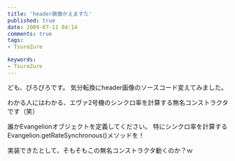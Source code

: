 ```yaml
---
title: 'header画像かえますた'
published: true
date: 2009-07-11 04:14
comments: true
tags:
- TsureZure

keywords:
- TsureZure
---
```

ども、ぴろぴろです。
気分転換にheader画像のソースコード変えてみました。

わかる人にはわかる、エヴァ2号機のシンクロ率を計算する無名コンストラクタです（笑）

誰かEvangelionオブジェクトを定義してください。
特にシンクロ率を計算するEvangelion.getRateSynchronous()メソッドを！

実装できたとして、そもそもこの無名コンストラクタ動くのか？ｗ